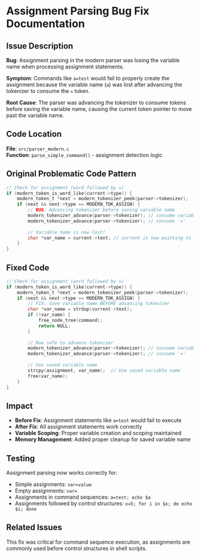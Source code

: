 # Assignment Parsing Bug Fix Documentation

## Issue Description
**Bug**: Assignment parsing in the modern parser was losing the variable name when processing assignment statements.

**Symptom**: Commands like `a=test` would fail to properly create the assignment because the variable name (`a`) was lost after advancing the tokenizer to consume the `=` token.

**Root Cause**: The parser was advancing the tokenizer to consume tokens before saving the variable name, causing the current token pointer to move past the variable name.

## Code Location
**File**: `src/parser_modern.c`  
**Function**: `parse_simple_command()` - assignment detection logic

## Original Problematic Code Pattern
```c
// Check for assignment (word followed by =)
if (modern_token_is_word_like(current->type)) {
    modern_token_t *next = modern_tokenizer_peek(parser->tokenizer);
    if (next && next->type == MODERN_TOK_ASSIGN) {
        // BUG: Advancing tokenizer before saving variable name
        modern_tokenizer_advance(parser->tokenizer); // consume variable name
        modern_tokenizer_advance(parser->tokenizer); // consume '='
        
        // Variable name is now lost!
        char *var_name = current->text; // current is now pointing to '='
    }
}
```

## Fixed Code
```c
// Check for assignment (word followed by =)
if (modern_token_is_word_like(current->type)) {
    modern_token_t *next = modern_tokenizer_peek(parser->tokenizer);
    if (next && next->type == MODERN_TOK_ASSIGN) {
        // FIX: Save variable name BEFORE advancing tokenizer
        char *var_name = strdup(current->text);
        if (!var_name) {
            free_node_tree(command);
            return NULL;
        }
        
        // Now safe to advance tokenizer
        modern_tokenizer_advance(parser->tokenizer); // consume variable name
        modern_tokenizer_advance(parser->tokenizer); // consume '='
        
        // Use saved variable name
        strcpy(assignment, var_name);  // Use saved variable name
        free(var_name);
    }
}
```

## Impact
- **Before Fix**: Assignment statements like `a=test` would fail to execute
- **After Fix**: All assignment statements work correctly
- **Variable Scoping**: Proper variable creation and scoping maintained
- **Memory Management**: Added proper cleanup for saved variable name

## Testing
Assignment parsing now works correctly for:
- Simple assignments: `var=value`
- Empty assignments: `var=`
- Assignments in command sequences: `a=test; echo $a`
- Assignments followed by control structures: `x=5; for i in $x; do echo $i; done`

## Related Issues
This fix was critical for command sequence execution, as assignments are commonly used before control structures in shell scripts.
